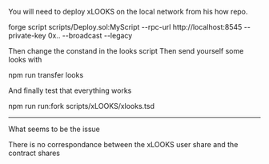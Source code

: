 You will need to deploy xLOOKS on the local network from his how repo.

forge script scripts/Deploy.sol:MyScript --rpc-url http://localhost:8545 --private-key 0x.. --broadcast --legacy

Then change the constand in the looks script
Then send yourself some looks with 

npm run transfer looks

And finally test that everything works 

npm run run:fork scripts/xLOOKS/xlooks.tsd


--------------------
What seems to be the issue

There is no correspondance between the xLOOKS user share and the contract shares